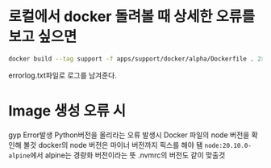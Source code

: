 # 로컬에서 docker 돌려볼 때 상세한 오류를 보고 싶으면

```bash
docker build --tag support -f apps/support/docker/alpha/Dockerfile . 2>&1 | tee errorlog.txt
```

errorlog.txt파일로 로그를 남겨준다.


# Image 생성 오류 시
gyp Error발생
Python버전을 올리라는 오류 발생시
Docker 파일의
node 버전을 확인해 볼것
docker의 node 버전은 마이너 버전까지 픽스를 해야 됌
`node:20.10.0-alpine`에서 alpine는 경량화 버전이라는 뜻
.nvmrc의 버전도 같이 맞출것
